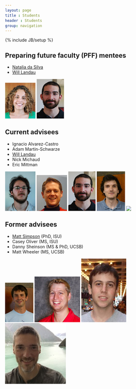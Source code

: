 ```yaml
---
layout: page
title : Students
header : Students
group: navigation
---
```

{% include JB/setup %}

## Preparing future faculty (PFF) mentees

- [Natalia da Silva](http://ndasilva.public.iastate.edu/)
- [Will Landau](http://will-landau.com/)

![](student_figs/ndasilva.jpg)
![](student_figs/landau.jpg)

## Current advisees

- Ignacio Alvarez-Castro 
- Adam Martin-Schwarze
- [Will Landau](http://will-landau.com/)
- Nick Michaud 
- Eric Mittman 

![](student_figs/ialvarez.jpg)
![](student_figs/adamms.jpg)
![](student_figs/landau.jpg)
![](student_figs/michaud.jpg)
![](student_figs/mittman.jpg)

## Former advisees

- [Matt Simpson](http://www.themattsimpson.com/) (PhD, ISU)
- Casey Oliver (MS, ISU)
- Danny Sheinson (MS & PhD, UCSB)
- Matt Wheeler (MS, UCSB)

![](student_figs/simpsonm.jpg)
![](student_figs/oliver.jpg)
![](student_figs/sheinson.jpg)
![](student_figs/wheeler.jpg)
